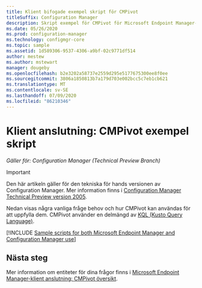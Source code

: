```yaml
---
title: Klient bifogade exempel skript för CMPivot
titleSuffix: Configuration Manager
description: Skript exempel för CMPivot för Microsoft Endpoint Manager-klient anslutna enheter.
ms.date: 05/26/2020
ms.prod: configuration-manager
ms.technology: configmgr-core
ms.topic: sample
ms.assetid: 1d589306-9537-4306-a9bf-02c9771df514
author: mestew
ms.author: mstewart
manager: dougeby
ms.openlocfilehash: b2e3202a58737e2559d295e5177675300ee8f0ee
ms.sourcegitcommit: 3806a1850813b7a179d703e002bcc5c7eb1cb621
ms.translationtype: MT
ms.contentlocale: sv-SE
ms.lasthandoff: 07/09/2020
ms.locfileid: "86210346"
---
```

# <a name="tenant-attach-cmpivot-sample-scripts"></a>Klient anslutning: CMPivot exempel skript
<!---->
*Gäller för: Configuration Manager (Technical Preview Branch)*

> [!Important]
> Den här artikeln gäller för den tekniska för hands versionen av Configuration Manager. Mer information finns i [Configuration Manager Technical Preview version 2005](../core/get-started/2020/technical-preview-2005.md#bkmk_cmpivot).

Nedan visas några vanliga fråge behov och hur CMPivot kan användas för att uppfylla dem. CMPivot använder en delmängd av [KQL (Kusto Query Language)](https://docs.microsoft.com/azure/kusto/query/).

[!INCLUDE [Sample scripts for both Microsoft Endpoint Manager and Configuration Manager use](../core/servers/manage/includes/cmpivot-samples-shared.md)]

## <a name="next-steps"></a>Nästa steg

Mer information om entiteter för dina frågor finns i [Microsoft Endpoint Manager-klient anslutning: CMPivot översikt](cmpivot-overview-attached.md).
